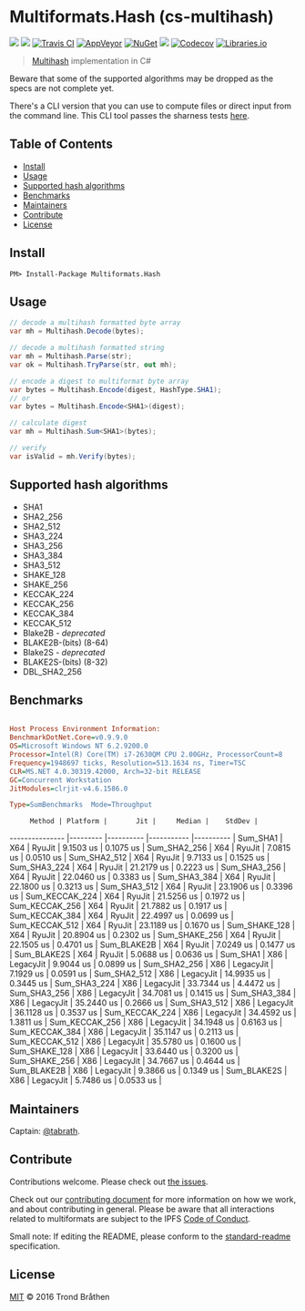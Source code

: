 # Multiformats.Hash (cs-multihash)

[![](https://img.shields.io/badge/project-multiformats-blue.svg?style=flat-square)](https://github.com/multiformats/multiformats)
[![](https://img.shields.io/badge/freenode-%23ipfs-blue.svg?style=flat-square)](https://webchat.freenode.net/?channels=%23ipfs)
[![Travis CI](https://img.shields.io/travis/multiformats/cs-multihash.svg?style=flat-square&branch=master)](https://travis-ci.org/multiformats/cs-multihash)
[![AppVeyor](https://img.shields.io/appveyor/ci/tabrath/cs-multihash/master.svg?style=flat-square)](https://ci.appveyor.com/project/tabrath/cs-multihash)
[![NuGet](https://buildstats.info/nuget/Multiformats.Hash)](https://www.nuget.org/packages/Multiformats.Hash/)
[![](https://img.shields.io/badge/readme%20style-standard-brightgreen.svg?style=flat-square)](https://github.com/RichardLitt/standard-readme)
[![Codecov](https://img.shields.io/codecov/c/github/multiformats/cs-multihash/master.svg?style=flat-square)](https://codecov.io/gh/multiformats/cs-multihash)
[![Libraries.io](https://img.shields.io/librariesio/github/multiformats/cs-multihash.svg?style=flat-square)](https://libraries.io/github/multiformats/cs-multihash)

> [Multihash](https://github.com/multiformats/multihash) implementation in C#

Beware that some of the supported algorithms may be dropped as the specs are not complete yet.

There's a CLI version that you can use to compute files or direct input from the command line.
This CLI tool passes the sharness tests [here](https://github.com/multiformats/multihash/tree/master/tests/sharness).

## Table of Contents

- [Install](#install)
- [Usage](#usage)
- [Supported hash algorithms](#supported-hash-algorithms)
- [Benchmarks](#benchmarks)
- [Maintainers](#maintainers)
- [Contribute](#contribute)
- [License](#license)

## Install

    PM> Install-Package Multiformats.Hash

## Usage
``` cs
// decode a multihash formatted byte array
var mh = Multihash.Decode(bytes);

// decode a multihash formatted string
var mh = Multihash.Parse(str);
var ok = Multihash.TryParse(str, out mh);

// encode a digest to multiformat byte array
var bytes = Multihash.Encode(digest, HashType.SHA1);
// or
var bytes = Multihash.Encode<SHA1>(digest);

// calculate digest
var mh = Multihash.Sum<SHA1>(bytes);

// verify
var isValid = mh.Verify(bytes);
```

## Supported hash algorithms

* SHA1
* SHA2_256
* SHA2_512
* SHA3_224
* SHA3_256
* SHA3_384
* SHA3_512
* SHAKE_128
* SHAKE_256
* KECCAK_224
* KECCAK_256
* KECCAK_384
* KECCAK_512
* Blake2B - *deprecated*
* BLAKE2B-(bits) (8-64)
* Blake2S - *deprecated*
* BLAKE2S-(bits) (8-32)
* DBL_SHA2_256

## Benchmarks

```ini

Host Process Environment Information:
BenchmarkDotNet.Core=v0.9.9.0
OS=Microsoft Windows NT 6.2.9200.0
Processor=Intel(R) Core(TM) i7-2630QM CPU 2.00GHz, ProcessorCount=8
Frequency=1948697 ticks, Resolution=513.1634 ns, Timer=TSC
CLR=MS.NET 4.0.30319.42000, Arch=32-bit RELEASE
GC=Concurrent Workstation
JitModules=clrjit-v4.6.1586.0

Type=SumBenchmarks  Mode=Throughput  

```
         Method | Platform |       Jit |     Median |    StdDev |
--------------- |--------- |---------- |----------- |---------- |
       Sum_SHA1 |      X64 |    RyuJit |  9.1503 us | 0.1075 us |
   Sum_SHA2_256 |      X64 |    RyuJit |  7.0815 us | 0.0510 us |
   Sum_SHA2_512 |      X64 |    RyuJit |  9.7133 us | 0.1525 us |
   Sum_SHA3_224 |      X64 |    RyuJit | 21.2179 us | 0.2223 us |
   Sum_SHA3_256 |      X64 |    RyuJit | 22.0460 us | 0.3383 us |
   Sum_SHA3_384 |      X64 |    RyuJit | 22.1800 us | 0.3213 us |
   Sum_SHA3_512 |      X64 |    RyuJit | 23.1906 us | 0.3396 us |
 Sum_KECCAK_224 |      X64 |    RyuJit | 21.5256 us | 0.1972 us |
 Sum_KECCAK_256 |      X64 |    RyuJit | 21.7882 us | 0.1917 us |
 Sum_KECCAK_384 |      X64 |    RyuJit | 22.4997 us | 0.0699 us |
 Sum_KECCAK_512 |      X64 |    RyuJit | 23.1189 us | 0.1670 us |
  Sum_SHAKE_128 |      X64 |    RyuJit | 20.8904 us | 0.2302 us |
  Sum_SHAKE_256 |      X64 |    RyuJit | 22.1505 us | 0.4701 us |
    Sum_BLAKE2B |      X64 |    RyuJit |  7.0249 us | 0.1477 us |
    Sum_BLAKE2S |      X64 |    RyuJit |  5.0688 us | 0.0636 us |
       Sum_SHA1 |      X86 | LegacyJit |  9.9044 us | 0.0899 us |
   Sum_SHA2_256 |      X86 | LegacyJit |  7.1929 us | 0.0591 us |
   Sum_SHA2_512 |      X86 | LegacyJit | 14.9935 us | 0.3445 us |
   Sum_SHA3_224 |      X86 | LegacyJit | 33.7344 us | 4.4472 us |
   Sum_SHA3_256 |      X86 | LegacyJit | 34.7081 us | 0.1415 us |
   Sum_SHA3_384 |      X86 | LegacyJit | 35.2440 us | 0.2666 us |
   Sum_SHA3_512 |      X86 | LegacyJit | 36.1128 us | 0.3537 us |
 Sum_KECCAK_224 |      X86 | LegacyJit | 34.4592 us | 1.3811 us |
 Sum_KECCAK_256 |      X86 | LegacyJit | 34.1948 us | 0.6163 us |
 Sum_KECCAK_384 |      X86 | LegacyJit | 35.1147 us | 0.2113 us |
 Sum_KECCAK_512 |      X86 | LegacyJit | 35.5780 us | 0.1600 us |
  Sum_SHAKE_128 |      X86 | LegacyJit | 33.6440 us | 0.3200 us |
  Sum_SHAKE_256 |      X86 | LegacyJit | 34.7667 us | 0.4644 us |
    Sum_BLAKE2B |      X86 | LegacyJit |  9.3866 us | 0.1349 us |
    Sum_BLAKE2S |      X86 | LegacyJit |  5.7486 us | 0.0533 us |

## Maintainers

Captain: [@tabrath](https://github.com/tabrath).

## Contribute

Contributions welcome. Please check out [the issues](https://github.com/multiformats/cs-multihash/issues).

Check out our [contributing document](https://github.com/multiformats/multiformats/blob/master/contributing.md) for more information on how we work, and about contributing in general. Please be aware that all interactions related to multiformats are subject to the IPFS [Code of Conduct](https://github.com/ipfs/community/blob/master/code-of-conduct.md).

Small note: If editing the README, please conform to the [standard-readme](https://github.com/RichardLitt/standard-readme) specification.

## License

[MIT](LICENSE) © 2016 Trond Bråthen
